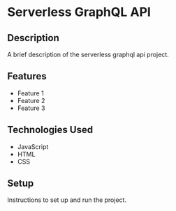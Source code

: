 # Serverless GraphQL API

## Description

A brief description of the serverless graphql api project.

## Features

- Feature 1
- Feature 2
- Feature 3

## Technologies Used

- JavaScript
- HTML
- CSS

## Setup

Instructions to set up and run the project.

